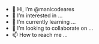 - 👋 Hi, I’m @manicodeares
- 👀 I’m interested in ...
- 🌱 I’m currently learning ...
- 💞️ I’m looking to collaborate on ...
- 📫 How to reach me ...

<!---
manicodeares/manicodeares is a ✨ special ✨ repository because its `README.md` (this file) appears on your GitHub profile.
You can click the Preview link to take a look at your changes.
--->
